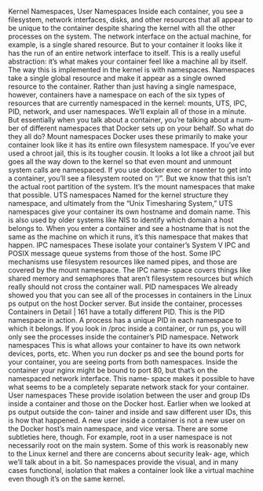 Kernel Namespaces, User Namespaces
Inside each container, you see a filesystem, network interfaces, disks, and other
resources that all appear to be unique to the container despite sharing the kernel with
all the other processes on the system. The network interface on the actual machine,
for example, is a single shared resource. But to your container it looks like it has the
run of an entire network interface to itself. This is a really useful abstraction: it’s what
makes your container feel like a machine all by itself. The way this is implemented in
the kernel is with namespaces. Namespaces take a single global resource and make it
appear as a single owned resource to the container.
Rather than just having a single namespace, however, containers have a namespace
on each of the six types of resources that are currently namespaced in the kernel:
mounts, UTS, IPC, PID, network, and user namespaces. We’ll explain all of those in a
minute. But essentially when you talk about a container, you’re talking about a num‐
ber of different namespaces that Docker sets up on your behalf. So what do they all
do?
Mount namespaces
Docker uses these primarily to make your container look like it has its entire own
filesystem namespace. If you’ve ever used a chroot jail, this is its tougher cousin.
It looks a lot like a chroot jail but goes all the way down to the kernel so that even
mount and unmount system calls are namespaced. If you use docker exec or
nsenter to get into a container, you’ll see a filesystem rooted on “/”. But we know
that this isn’t the actual root partition of the system. It’s the mount namespaces
that make that possible.
UTS namespaces
Named for the kernel structure they namespace, and ultimately from the “Unix
Timesharing System,” UTS namespaces give your container its own hostname
and domain name. This is also used by older systems like NIS to identify which
domain a host belongs to. When you enter a container and see a hostname that is
not the same as the machine on which it runs, it’s this namespace that makes that
happen.
IPC namespaces
These isolate your container’s System V IPC and POSIX message queue systems
from those of the host. Some IPC mechanisms use filesystem resources like
named pipes, and those are covered by the mount namespace. The IPC name‐
space covers things like shared memory and semaphores that aren’t filesystem
resources but which really should not cross the container wall.
PID namespaces
We already showed you that you can see all of the processes in containers in the
Linux ps output on the host Docker server. But inside the container, processes
Containers in Detail
|
161
have a totally different PID. This is the PID namespace in action. A process has a
unique PID in each namespace to which it belongs. If you look in /proc inside a
container, or run ps, you will only see the processes inside the container’s PID
namespace.
Network namespaces
This is what allows your container to have its own network devices, ports, etc.
When you run docker ps and see the bound ports for your container, you are
seeing ports from both namespaces. Inside the container your nginx might be
bound to port 80, but that’s on the namespaced network interface. This name‐
space makes it possible to have what seems to be a completely separate network
stack for your container.
User namespaces
These provide isolation between the user and group IDs inside a container and
those on the Docker host. Earlier when we looked at ps output outside the con‐
tainer and inside and saw different user IDs, this is how that happened. A new
user inside a container is not a new user on the Docker host’s main namespace,
and vice versa. There are some subtleties here, though. For example, root in a
user namespace is not necessarily root on the main system. Some of this work is
reasonably new to the Linux kernel and there are concerns about security leak‐
age, which we’ll talk about in a bit.
So namespaces provide the visual, and in many cases functional, isolation that makes
a container look like a virtual machine even though it’s on the same kernel.
